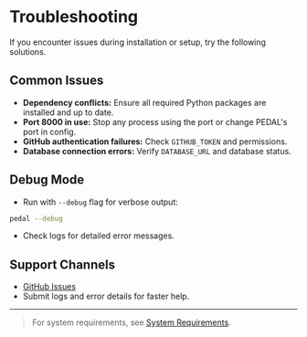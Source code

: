 # Troubleshooting

If you encounter issues during installation or setup, try the following solutions.

## Common Issues
- **Dependency conflicts:** Ensure all required Python packages are installed and up to date.
- **Port 8000 in use:** Stop any process using the port or change PEDAL's port in config.
- **GitHub authentication failures:** Check `GITHUB_TOKEN` and permissions.
- **Database connection errors:** Verify `DATABASE_URL` and database status.

## Debug Mode
- Run with `--debug` flag for verbose output:
```bash
pedal --debug
```
- Check logs for detailed error messages.

## Support Channels
- [GitHub Issues](https://github.com/ForestMars/PEDAL/issues)
- Submit logs and error details for faster help.

---

> For system requirements, see [System Requirements](requirements.md). 